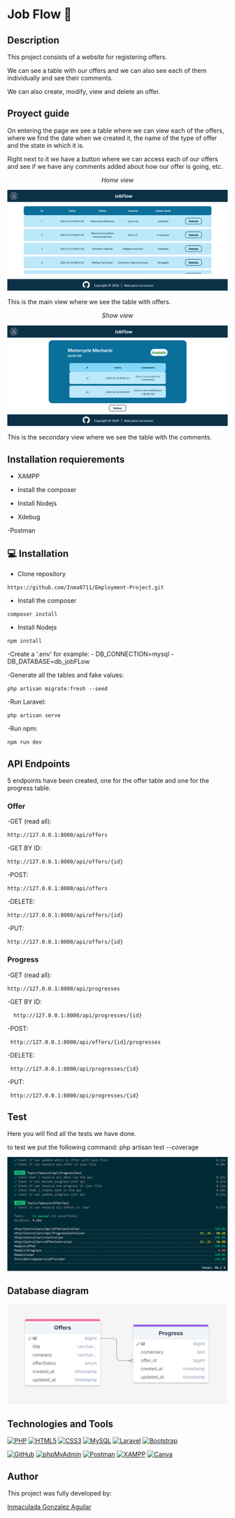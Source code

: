 # Job Flow 💼

## Description
This project consists of a website for registering offers.

We can see a table with our offers and we can also see each of them individually and see their comments.

We can also create, modify, view and delete an offer.

## Proyect guide
On entering the page we see a table where we can view each of the offers, where we find the date when we created it, the name of the type of offer and the state in which it is.

Right next to it we have a button where we can access each of our offers and see if we have any comments added about how our offer is going, etc.

<p align="center"><em>Home view</em></p>

![Home view](./public/docs/offerView.png)

This is the main view where we see the table with offers.

<p align="center"><em>Show view</em></p>

![Show view](./public/docs/progressView.png)

This is the secondary view where we see the table with the comments.

## Installation requierements
- XAMPP

- Install the composer

- Install Nodejs

- Xdebug

-Postman

## 💻 Installation
- Clone repository
```
https://github.com/Inma0711/Employment-Project.git
```
- Install the composer

```
composer install
```
- Install Nodejs

```
npm install
```

-Create a '.env' for example:
    - DB_CONNECTION=mysql
    - DB_DATABASE=db_jobFLow

-Generate all the tables and fake values:

```
php artisan migrate:fresh --seed
```
-Run Laravel:

```
php artisan serve
```
-Run npm:

```
npm run dev
```

## API Endpoints
5 endpoints have been created, one for the offer table and one for the progress table.

### Offer
-GET (read all):

```
http://127.0.0.1:8000/api/offers
```
-GET BY ID:

```
http://127.0.0.1:8000/api/offers/{id}
```
-POST:

```
http://127.0.0.1:8000/api/offers
```
-DELETE:

```
http://127.0.0.1:8000/api/offers/{id}
```
-PUT:

```
http://127.0.0.1:8000/api/offers/{id}
```

### Progress

-GET (read all):

```
http://127.0.0.1:8000/api/progresses
```
-GET BY ID:

```
  http://127.0.0.1:8000/api/progresses/{id}
```
-POST:

```
 http://127.0.0.1:8000/api/offers/{id}/progresses
```
-DELETE:

```
 http://127.0.0.1:8000/api/progresses/{id}
```
-PUT:

```
 http://127.0.0.1:8000/api/progresses/{id}
```

## Test
Here you will find all the tests we have done.

to test we put the following command: php artisan test --coverage

![Test coverage](./public/docs/testApi.png)

## Database diagram
![Database diagram](./public/docs/tables.png)

## Technologies and Tools

<a href='https://github.com/shivamkapasia0' target="_blank"><img alt='PHP' src='https://img.shields.io/badge/PHP-100000?style=for-the-badge&logo=PHP&logoColor=white&labelColor=777BB4&color=777BB4'/></a>
<a href='https://github.com/shivamkapasia0' target="_blank"><img alt='HTML5' src='https://img.shields.io/badge/HTML5-100000?style=for-the-badge&logo=HTML5&logoColor=white&labelColor=E34F26&color=E34F26'/></a>
<a href='https://github.com/shivamkapasia0' target="_blank"><img alt='CSS3' src='https://img.shields.io/badge/CSS3-100000?style=for-the-badge&logo=CSS3&logoColor=white&labelColor=1572B6&color=1572B6'/></a>
<a href='https://github.com/shivamkapasia0' target="_blank"><img alt='MySQL' src='https://img.shields.io/badge/MySQL-100000?style=for-the-badge&logo=MySQL&logoColor=white&labelColor=4479A1&color=4479A1'/></a>
<a href='https://github.com/shivamkapasia0' target="_blank"><img alt='Laravel' src='https://img.shields.io/badge/Laravel-100000?style=for-the-badge&logo=Laravel&logoColor=white&labelColor=FF2D20&color=FF2D20'/></a>
<a href='https://github.com/shivamkapasia0' target="_blank"><img alt='Bootstrap' src='https://img.shields.io/badge/Bootstrap-100000?style=for-the-badge&logo=Bootstrap&logoColor=white&labelColor=7952B3&color=7952B3'/></a>

<a href='https://github.com/shivamkapasia0' target="_blank"><img alt='GitHub' src='https://img.shields.io/badge/GitHub-100000?style=for-the-badge&logo=GitHub&logoColor=white&labelColor=181717&color=181717'/></a>
<a href='https://github.com/shivamkapasia0' target="_blank"><img alt='phpMyAdmin' src='https://img.shields.io/badge/phpMyAdmin-100000?style=for-the-badge&logo=phpMyAdmin&logoColor=white&labelColor=6C78AF&color=6C78AF'/></a>
<a href='https://github.com/shivamkapasia0' target="_blank"><img alt='Postman' src='https://img.shields.io/badge/Postman-100000?style=for-the-badge&logo=Postman&logoColor=white&labelColor=FF6C37&color=FF6C37'/></a>
<a href='https://github.com/shivamkapasia0' target="_blank"><img alt='XAMPP' src='https://img.shields.io/badge/XAMPP-100000?style=for-the-badge&logo=XAMPP&logoColor=white&labelColor=FB7A24&color=FB7A24'/></a>
<a href='https://github.com/shivamkapasia0' target="_blank"><img alt='Canva' src='https://img.shields.io/badge/Canva-100000?style=for-the-badge&logo=Canva&logoColor=white&labelColor=00C4CC&color=00C4CC'/></a>

## Author

This project was fully developed by: 

[Inmaculada Gonzalez Aguilar](https://github.com/Inma0711)